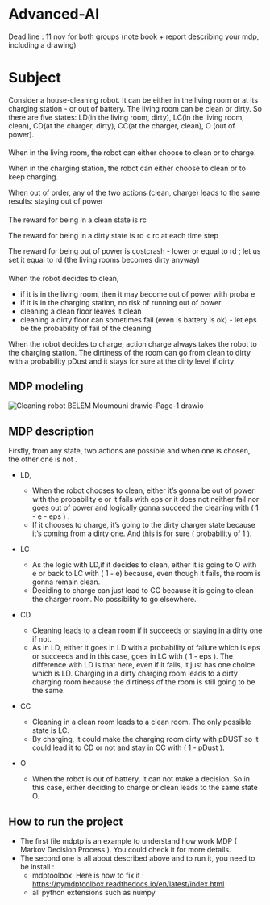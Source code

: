 # Advanced-AI
 


Dead line : 11 nov for both groups (note book + report describing your mdp, including a drawing)

 # Subject
Consider a house-cleaning robot. It can be either in the living room or at its charging station - or out  of battery. 
The living room can be clean or dirty. So there are five states: LD(in the living room, dirty), LC(in the living room, clean), CD(at the charger, dirty), CC(at the charger, clean), O (out of power).


####  
When in the living room,    the robot  can either choose to clean or to charge. 

When in the charging station, the robot can either choose to clean or to keep charging.

When out of order, any of the two actions (clean, charge) leads to the same results: staying out of power

####  

The reward for being  in a clean state is rc 

The reward for being in a dirty state is rd < rc at each time step

The reward for being out of power is  costcrash  -  lower or equal to rd ; let us set it equal to rd  (the living rooms becomes dirty anyway)
 

####  

When  the robot decides to  clean,
*  if it is in the living room, then it may become out of power with proba e
*  if it is in the charging station, no risk of running out of power   
*  cleaning a clean floor leaves it clean
*  cleaning a dirty floor can sometimes fail (even is battery is ok) - let eps be the probability of fail of the cleaning
     
When  the robot decides to  charge,  action charge always takes the robot to the charging station. The  dirtiness of the room can go from clean to dirty with a probability  pDust  and it stays for sure at the dirty level if dirty



## MDP modeling


![Cleaning robot BELEM Moumouni drawio-Page-1 drawio](https://user-images.githubusercontent.com/90107382/202426095-3961daa7-7070-496d-9fbc-7b26d5087297.png)

## MDP description

Firstly, from any state, two actions are possible and when one is chosen, the other one is 
not
.
 * LD,
   * When the robot chooses to clean, either it’s gonna be out of power with the probability e or it fails with eps or it does not neither fail nor goes out of power and logically gonna succeed the cleaning with ( 1 - e - eps ) .
   *  If it chooses to charge, it’s going to the dirty charger state because it’s coming from a dirty one. And this is for sure ( probability of 1 ).
* LC
  * As the logic with LD,if it decides to clean,  either it is going to  O with e or back to LC with ( 1 - e) because, even though it fails, the room is gonna remain clean.
  * Deciding to charge  can just lead to CC because it is going to clean the charger room. No possibility to go elsewhere.

* CD
   * Cleaning leads to a clean room if it succeeds or staying in a dirty one if not. 
   * As in LD, either it goes in LD with a probability of failure which is eps or succeeds and in this case, goes in LC with ( 1 - eps ). The difference with LD is that here, even if it fails, it just has one choice which is LD.
Charging in a dirty charging room leads to a dirty charging room because the dirtiness of the room is still going to be the same.

* CC
  * Cleaning in a clean room leads to a clean room. The only possible state is LC.
  * By charging, it could make the charging room dirty with pDUST so it could lead it to CD or not and stay in CC with ( 1 - pDust ).

* O
  * When the robot is out of battery, it can not make a decision. So in this case, either deciding to charge or clean leads to the same state O.


## How to run the project 
* The first file mdptp is an example to understand how work MDP ( Markov Decision Process ). You could check it for more details.
* The second one is all about described above and to run it, you need to be install : 
  * mdptoolbox. Here is how to fix it : https://pymdptoolbox.readthedocs.io/en/latest/index.html
  * all python extensions such as numpy
        

